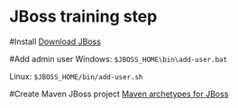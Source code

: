 JBoss training step
==========================

#Install
[Download JBoss](http://www.jboss.org/products/eap/download/)

#Add admin user
Windows: `$JBOSS_HOME\bin\add-user.bat`

Linux: `$JBOSS_HOME/bin/add-user.sh`


#Create Maven JBoss project
[Maven archetypes for JBoss](http://mvnrepository.com/artifact/org.jboss.spec.archetypes)